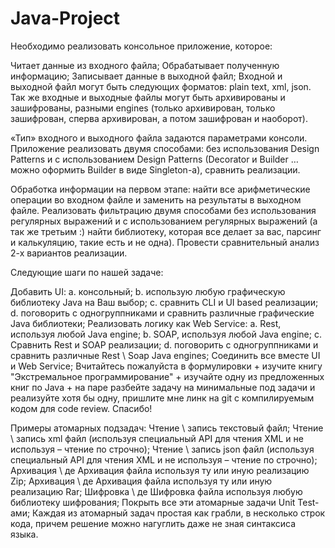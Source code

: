 # Java-Project

Необходимо реализовать консольное приложение, которое:

Читает данные из входного файла;
Обрабатывает полученную информацию;
Записывает данные в выходной файл;
Входной и выходной файл могут быть следующих форматов: plain text, xml, json. Так же входные и выходные файлы могут быть архивированы и зашифрованы, разными engines (только архивирован, только зашифрован, сперва архивирован, а потом зашифрован и наоборот).

«Тип» входного и выходного файла задаются параметрами консоли. Приложение реализовать двумя способами: без использования Design Patterns и c использованием Design Patterns (Decorator и Builder … можно оформить Builder в виде Singleton-а), сравнить реализации.

Обработка информации на первом этапе: найти все арифметические операции во входном файле и заменить на результаты в выходном файле. Реализовать фильтрацию двумя способами без использования регулярных выражений и с использованием регулярных выражений (а так же третьим :) найти библиотеку, которая все делает за вас, парсинг и калькуляцию, такие есть и не одна). Провести сравнительный анализ 2-х вариантов реализации.

Следующие шаги по нашей задаче:

Добавить UI: a. консольный; b. использую любую графическую библиотеку Java на Ваш выбор; c. сравнить CLI и UI based реализации; d. поговорить с одногруппниками и сравнить различные графические Java библиотеки;
Реализовать логику как Web Service: a. Rest, используя любой Java engine; b. SOAP, используя любой Java engine; c. Сравнить Rest и SOAP реализации; d. поговорить с одногруппниками и сравнить различные Rest \ Soap Java engines;
Соединить все вместе UI и Web Service;
Вчитайтесь пожалуйста в формулировки + изучите книгу "Экстремальное программирование" + изучайте одну из предложенных книг по Java + на паре разбейте задачу на минимальные под задачи и реализуйте хотя бы одну, пришлите мне линк на git с компилируемым кодом для code review. Спасибо!

Примеры атомарных подзадач: Чтение \ запись текстовый файл; Чтение \ запись xml файл (используя специальный API для чтения XML и не используя – чтение по строчно); Чтение \ запись json файл (используя специальный API для чтения XML и не используя – чтение по строчно); Архивация \ де Архивация файла используя ту или иную реализацию Zip; Архивация \ де Архивация файла используя ту или иную реализацию Rar; Шифровка \ де Шифровка файла используя любую библиотеку шифрования; Покрыть все эти атомарные задачи Unit Test-ами; Каждая из атомарный задач простая как грабли, в несколько строк кода, причем решение можно нагуглить даже не зная синтаксиса языка.
